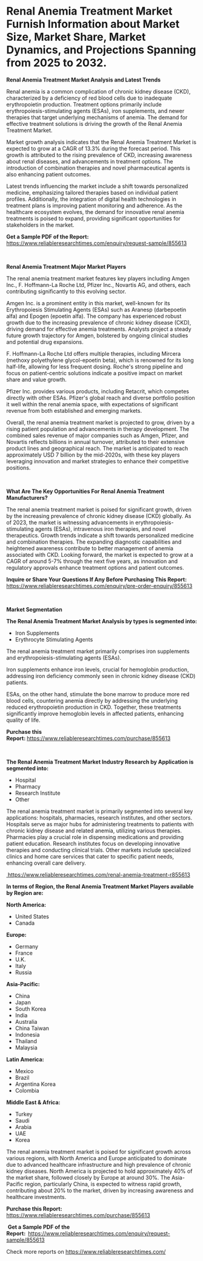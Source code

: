 <p><h1>Renal Anemia Treatment Market Furnish Information about Market Size, Market Share, Market Dynamics, and Projections Spanning from 2025 to 2032.</h1></p><p><strong>Renal Anemia Treatment Market Analysis and Latest Trends</strong></p>
<p><p>Renal anemia is a common complication of chronic kidney disease (CKD), characterized by a deficiency of red blood cells due to inadequate erythropoietin production. Treatment options primarily include erythropoiesis-stimulating agents (ESAs), iron supplements, and newer therapies that target underlying mechanisms of anemia. The demand for effective treatment solutions is driving the growth of the Renal Anemia Treatment Market.</p><p>Market growth analysis indicates that the Renal Anemia Treatment Market is expected to grow at a CAGR of 13.3% during the forecast period. This growth is attributed to the rising prevalence of CKD, increasing awareness about renal diseases, and advancements in treatment options. The introduction of combination therapies and novel pharmaceutical agents is also enhancing patient outcomes.</p><p>Latest trends influencing the market include a shift towards personalized medicine, emphasizing tailored therapies based on individual patient profiles. Additionally, the integration of digital health technologies in treatment plans is improving patient monitoring and adherence. As the healthcare ecosystem evolves, the demand for innovative renal anemia treatments is poised to expand, providing significant opportunities for stakeholders in the market.</p></p>
<p><strong>Get a Sample PDF of the Report:&nbsp;</strong> <a href="https://www.reliableresearchtimes.com/enquiry/request-sample/855613?utm_campaign=2958&utm_medium=2&utm_source=Github&utm_content=ia&utm_term=08032025&utm_id=renal-anemia-treatment">https://www.reliableresearchtimes.com/enquiry/request-sample/855613</a></p>
<p>&nbsp;</p>
<p><strong>Renal Anemia Treatment Major Market Players</strong></p>
<p><p>The renal anemia treatment market features key players including Amgen Inc., F. Hoffmann-La Roche Ltd, Pfizer Inc., Novartis AG, and others, each contributing significantly to this evolving sector. </p><p>Amgen Inc. is a prominent entity in this market, well-known for its Erythropoiesis Stimulating Agents (ESAs) such as Aranesp (darbepoetin alfa) and Epogen (epoetin alfa). The company has experienced robust growth due to the increasing prevalence of chronic kidney disease (CKD), driving demand for effective anemia treatments. Analysts project a steady future growth trajectory for Amgen, bolstered by ongoing clinical studies and potential drug expansions.</p><p>F. Hoffmann-La Roche Ltd offers multiple therapies, including Mircera (methoxy polyethylene glycol-epoetin beta), which is renowned for its long half-life, allowing for less frequent dosing. Roche's strong pipeline and focus on patient-centric solutions indicate a positive impact on market share and value growth. </p><p>Pfizer Inc. provides various products, including Retacrit, which competes directly with other ESAs. Pfizer's global reach and diverse portfolio position it well within the renal anemia space, with expectations of significant revenue from both established and emerging markets.</p><p>Overall, the renal anemia treatment market is projected to grow, driven by a rising patient population and advancements in therapy development. The combined sales revenue of major companies such as Amgen, Pfizer, and Novartis reflects billions in annual turnover, attributed to their extensive product lines and geographical reach. The market is anticipated to reach approximately USD 7 billion by the mid-2020s, with these key players leveraging innovation and market strategies to enhance their competitive positions.</p></p>
<p>&nbsp;</p>
<p><strong>What Are The Key Opportunities For Renal Anemia Treatment Manufacturers?</strong></p>
<p><p>The renal anemia treatment market is poised for significant growth, driven by the increasing prevalence of chronic kidney disease (CKD) globally. As of 2023, the market is witnessing advancements in erythropoiesis-stimulating agents (ESAs), intravenous iron therapies, and novel therapeutics. Growth trends indicate a shift towards personalized medicine and combination therapies. The expanding diagnostic capabilities and heightened awareness contribute to better management of anemia associated with CKD. Looking forward, the market is expected to grow at a CAGR of around 5-7% through the next five years, as innovation and regulatory approvals enhance treatment options and patient outcomes.</p></p>
<p><strong>Inquire or Share Your Questions If Any Before Purchasing This Report:</strong> <a href="https://www.reliableresearchtimes.com/enquiry/pre-order-enquiry/855613?utm_campaign=2958&utm_medium=2&utm_source=Github&utm_content=ia&utm_term=08032025&utm_id=renal-anemia-treatment">https://www.reliableresearchtimes.com/enquiry/pre-order-enquiry/855613</a></p>
<p>&nbsp;</p>
<p><strong>Market Segmentation</strong></p>
<p><strong>The Renal Anemia Treatment Market Analysis by types is segmented into:</strong></p>
<p><ul><li>Iron Supplements</li><li>Erythrocyte Stimulating Agents</li></ul></p>
<p><p>The renal anemia treatment market primarily comprises iron supplements and erythropoiesis-stimulating agents (ESAs). </p><p>Iron supplements enhance iron levels, crucial for hemoglobin production, addressing iron deficiency commonly seen in chronic kidney disease (CKD) patients. </p><p>ESAs, on the other hand, stimulate the bone marrow to produce more red blood cells, countering anemia directly by addressing the underlying reduced erythropoietin production in CKD. Together, these treatments significantly improve hemoglobin levels in affected patients, enhancing quality of life.</p></p>
<p><strong>Purchase this Report:&nbsp;</strong><a href="https://www.reliableresearchtimes.com/purchase/855613?utm_campaign=2958&utm_medium=2&utm_source=Github&utm_content=ia&utm_term=08032025&utm_id=renal-anemia-treatment">https://www.reliableresearchtimes.com/purchase/855613</a></p>
<p>&nbsp;</p>
<p><strong>The Renal Anemia Treatment Market Industry Research by Application is segmented into:</strong></p>
<p><ul><li>Hospital</li><li>Pharmacy</li><li>Research Institute</li><li>Other</li></ul></p>
<p><p>The renal anemia treatment market is primarily segmented into several key applications: hospitals, pharmacies, research institutes, and other sectors. Hospitals serve as major hubs for administering treatments to patients with chronic kidney disease and related anemia, utilizing various therapies. Pharmacies play a crucial role in dispensing medications and providing patient education. Research institutes focus on developing innovative therapies and conducting clinical trials. Other markets include specialized clinics and home care services that cater to specific patient needs, enhancing overall care delivery.</p></p>
<p><a href="https://www.reliableresearchtimes.com/renal-anemia-treatment-r855613?utm_campaign=2958&utm_medium=2&utm_source=Github&utm_content=ia&utm_term=08032025&utm_id=renal-anemia-treatment">&nbsp;https://www.reliableresearchtimes.com/renal-anemia-treatment-r855613</a></p>
<p><strong>In terms of Region, the Renal Anemia Treatment Market Players available by Region are:</strong></p>
<p>
    <p> <strong> North America: </strong>
        <ul>
            <li>United States</li>
            <li>Canada</li>
        </ul>
        </p> 
    <p> <strong> Europe: </strong>
        <ul>
            <li>Germany</li>
            <li>France</li>
            <li>U.K.</li>
            <li>Italy</li>
            <li>Russia</li>
        </ul>
        </p> 
    <p> <strong> Asia-Pacific: </strong>
        <ul>
            <li>China</li>
            <li>Japan</li>
            <li>South Korea</li>
            <li>India</li>
            <li>Australia</li>
            <li>China Taiwan</li>
            <li>Indonesia</li>
            <li>Thailand</li>
            <li>Malaysia</li>
        </ul>
        </p> 
    <p> <strong> Latin America: </strong>
        <ul>
            <li>Mexico</li>
            <li>Brazil</li>
            <li>Argentina Korea</li>
            <li>Colombia</li>
        </ul>
        </p> 
    <p> <strong> Middle East & Africa: </strong>
        <ul>
            <li>Turkey</li>
            <li>Saudi</li>
            <li>Arabia</li>
            <li>UAE</li>
            <li>Korea</li>
        </ul>
    </p>
    </p>
<p><p>The renal anemia treatment market is poised for significant growth across various regions, with North America and Europe anticipated to dominate due to advanced healthcare infrastructure and high prevalence of chronic kidney diseases. North America is projected to hold approximately 40% of the market share, followed closely by Europe at around 30%. The Asia-Pacific region, particularly China, is expected to witness rapid growth, contributing about 20% to the market, driven by increasing awareness and healthcare investments.</p></p>
<p><strong>Purchase this Report: </strong><a href="https://www.reliableresearchtimes.com/purchase/855613?utm_campaign=2958&utm_medium=2&utm_source=Github&utm_content=ia&utm_term=08032025&utm_id=renal-anemia-treatment">https://www.reliableresearchtimes.com/purchase/855613</a></p>
<p>&nbsp;<strong>Get a Sample PDF of the Report:&nbsp;&nbsp;</strong><a href="https://www.reliableresearchtimes.com/enquiry/request-sample/855613?utm_campaign=2958&utm_medium=2&utm_source=Github&utm_content=ia&utm_term=08032025&utm_id=renal-anemia-treatment">https://www.reliableresearchtimes.com/enquiry/request-sample/855613</a></p>
<p><strong></strong></p>
<p>Check more reports on <a href="https://www.reliableresearchtimes.com/?utm_campaign=2958&utm_medium=2&utm_source=Github&utm_content=ia&utm_term=08032025&utm_id=renal-anemia-treatment">https://www.reliableresearchtimes.com/</a></p>